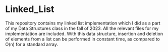 # Linked_List
This repository contains my linked list implementation which I did as a part of my Data Structures class in the fall of 2023. 
All the relevant files for my implementation are included. 
With this data structure, insertion and deletion of elements from a list can be performed in constant time, as compared to O(n) for a standard array.

